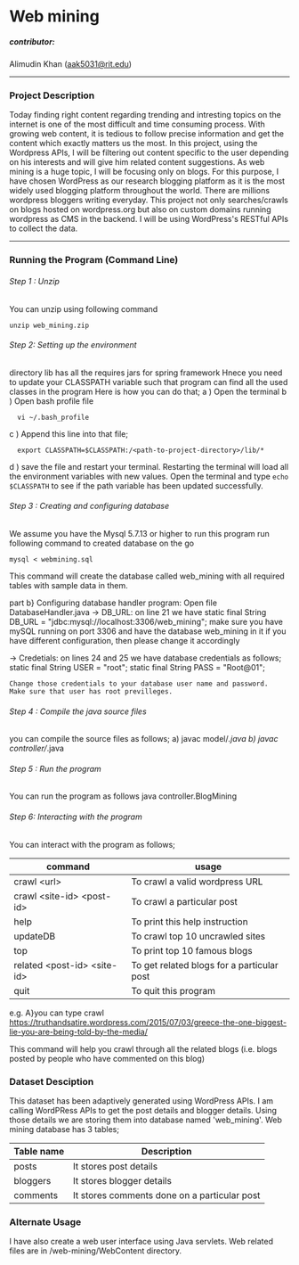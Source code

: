 # Web mining
##### contributor: 
Alimudin Khan (aak5031@rit.edu)
***
### Project Description
Today finding right content regarding trending and intresting topics on the internet is one of the most difficult and time consuming process. 
With growing web content, it is tedious to follow precise information and get the content which exactly matters us the most. In this project, using the Wordpress APIs, I will be filtering out content specific to the user depending on his interests and will give him related content suggestions. As web mining is a huge topic, I will be focusing only on blogs. For this purpose, I have chosen WordPress as our research blogging platform as it is the most widely used blogging platform throughout the world. There are millions wordpress bloggers writing everyday. This project not only searches/crawls on blogs hosted on wordpress.org but also on custom domains running wordpress as CMS in the backend. I will be using WordPress's RESTful APIs to collect the data.


---

### Running the Program (Command Line)
###### Step 1 : Unzip 
You can unzip using following command
```
unzip web_mining.zip
```
###### Step 2: Setting up the environment
directory lib has all the requires jars for spring framework
Hnece you need to update your CLASSPATH variable such that program 
can find all the used classes in the program
Here is how you can do that;
a ) Open the terminal
b ) Open bash profile file
```
  vi ~/.bash_profile
```
c ) Append this line into that file;
```
  export CLASSPATH=$CLASSPATH:/<path-to-project-directory>/lib/*
```

d ) save the file and restart your terminal.
	Restarting the terminal will load all the environment variables with
	new values.
	Open the terminal and type
	```
	echo $CLASSPATH
	```
	to see if the path variable has been updated successfully.



###### Step 3 : Creating and configuring database
We assume you have the Mysql 5.7.13  or higher to run this program
run following command to created database on the go 

```
mysql < webmining.sql
```

This command will create the database called web_mining 
with all required tables with sample data in them.


part b} Configuring database handler program:
Open file DatabaseHandler.java
-> DB_URL: 
on line 21 we have static final String DB_URL = "jdbc:mysql://localhost:3306/web_mining";
make sure you have mySQL running on port 3306 and have the database web_mining in it
if you have different configuration, then please change it accordingly

-> Credetials:
on lines 24 and 25 we have database credentials as follows;
    static final String USER = "root";
    static final String PASS = "Root@01";

    Change those credentials to your database user name and password.
    Make sure that user has root previlleges.
    
###### Step 4 : Compile the java source files
you can compile the source files as follows;
a) javac model/*.java
b) javac controller/*.java


###### Step 5 : Run the program
You can run the program as follows
java controller.BlogMining

###### Step 6: Interacting with the program
You can interact with the program as follows;

|command| usage|
|-----| ---|
| crawl \<url\>|  To crawl a valid wordpress URL |
| crawl \<site-id\> \<post-id\> | To crawl a particular post|
| help| To print this help instruction|
| updateDB | To crawl top 10 uncrawled sites|
| top | To print top 10 famous blogs |
|related \<post-id\> \<site-id\> | To get related blogs for a particular post |
| quit | To quit this program  | 

e.g.
A}you can type 
crawl https://truthandsatire.wordpress.com/2015/07/03/greece-the-one-biggest-lie-you-are-being-told-by-the-media/

This command will help you crawl through all the related blogs 
(i.e. blogs posted by people who have commented on this blog)


### Dataset Desciption
This dataset has been adaptively generated using WordPress APIs. I am calling WordPRess APIs to get the post details and blogger details. Using those details we are storing them into database named 'web_mining'.
Web mining database has 3 tables;

|Table name| Description |
|-----|----|
| posts | It stores post details |
| bloggers | It stores blogger details |
| comments | It stores comments done on a particular post |

### Alternate Usage
I have also create a web user interface using Java servlets. Web related files are in /web-mining/WebContent directory.















